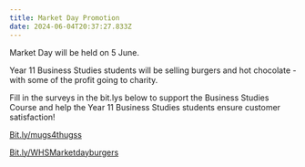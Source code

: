 ```yaml
---
title: Market Day Promotion
date: 2024-06-04T20:37:27.833Z
---
```

Market Day will be held on 5 June.  

Year 11 Business Studies students will be selling burgers and hot chocolate - with some of the profit going to charity.  

Fill in the surveys in the bit.lys below to support the Business Studies Course and help the Year 11 Business Studies students ensure customer satisfaction!

[Bit.ly/mugs4thugss](https://docs.google.com/forms/d/e/1FAIpQLSci1kS5yEDN21P3rVWgHYIYqQZXhiGvkFaZW3mPIsTTmdzj0Q/viewform)

[Bit.ly/WHSMarketdayburgers](https://docs.google.com/forms/d/e/1FAIpQLSdEIYaWulq1iJzS4PooFSE3kQ0mquy72H5KGbQFi5nDw3J_lQ/viewform)